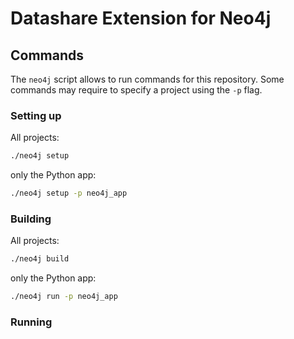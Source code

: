 # Datashare Extension for Neo4j

## Commands

The `neo4j` script allows to run commands for this repository.
Some commands may require to specify a project using the `-p` flag. 

### Setting up
All projects:
```bash
./neo4j setup
```

only the Python app:
```bash
./neo4j setup -p neo4j_app
```

### Building

All projects:
```bash
./neo4j build
```

only the Python app:
```bash
./neo4j run -p neo4j_app
```

### Running
